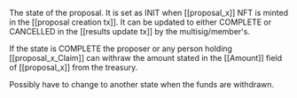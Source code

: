 The state of the proposal. It is set as INIT when [[proposal_x]] NFT is minted in the [[proposal creation tx]]. It can be updated to either COMPLETE or CANCELLED in the [[results update tx]] by the multisig/member's.

If the state is COMPLETE the proposer or any person holding [[proposal_x_Claim]] can withraw the amount stated in the [[Amount]] field of [[proposal_x]] from the treasury.

Possibly have to change to another state when the funds are withdrawn.